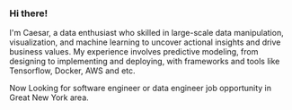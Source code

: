 ### Hi there! 

I'm Caesar, a data enthusiast who skilled in large-scale data manipulation, visualization, and machine learning to uncover actional insights and drive business values. My experience involves predictive modeling, from designing to implementing and deploying, with frameworks and tools like Tensorflow, Docker, AWS and etc.

Now Looking for software engineer or data engineer job opportunity in Great New York area. 



<!--
**x13-caesar/x13-caesar** is a ✨ _special_ ✨ repository because its `README.md` (this file) appears on your GitHub profile.

**👋 Hello, folks! :**

* 🖥 I'm data practitioner, web developer and bloger based in New York.
* 🔍 I'm currently Looking for data analyst or software engineer job opportunity in Great New York area. 
* 💼 Previously, I was working at <a href="https://www.interpublic.com/our-companies/golin/" target="_blank">Golin|IPG</a> and <a href="https://www.boldseas.com/" target="_blank">BoldSeas Technologies</a> as data analyst and project manager role in Shanghai, China. 
* 🎮 I'm a console game fan and I have played many <img src="https://raw.githubusercontent.com/dongweiming/dongweiming/master/assets/ps4.svg" alt="ps4" width="20" height="20"/> and <img src="https://raw.githubusercontent.com/dongweiming/dongweiming/master/assets/nintendoswitch.svg" alt="switch" width="20" height="20"/>  games.

**🌈 Languages and Tools:**

<p align="left">
<img src="https://devicons.github.io/devicon/devicon.git/icons/python/python-original.svg" alt="python" width="40" height="40"/>
<img src="https://devicons.github.io/devicon/devicon.git/icons/javascript/javascript-original.svg" alt="javascript" width="40" height="40"/>
<img src="https://www.vectorlogo.zone/logos/pocoo_flask/pocoo_flask-icon.svg" alt="flask" width="40" height="40"/>
<img src="https://devicons.github.io/devicon/devicon.git/icons/linux/linux-original.svg" alt="vuejs" width="40" height="40"/>
</p>

**📫 How to Reach me:**

<p align="left">
<a href="https://linkedin.com/in/qiangwenxu" target="blank"><img align="center" src="https://raw.githubusercontent.com/dongweiming/dongweiming/master/assets/linkedin.svg" alt="dongweiming" height="30" width="30" /></a>
<a href="https://twitter.com/hsu_caesar" target="blank"><img align="center" src="https://raw.githubusercontent.com/dongweiming/dongweiming/master/assets/twitter.svg" alt="dongweiming" height="30" width="30" /></a>
<a href="mailto:xuqiangwen1994@gmail.com" target="blank"><img align="center" src="https://raw.githubusercontent.com/dongweiming/dongweiming/master/assets/gmail.svg" alt="Gmail" height="30" width="30" /></a>
</p>
